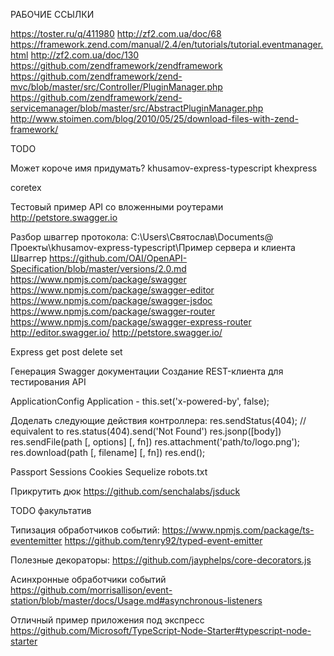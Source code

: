 

РАБОЧИЕ ССЫЛКИ

https://toster.ru/q/411980
http://zf2.com.ua/doc/68
https://framework.zend.com/manual/2.4/en/tutorials/tutorial.eventmanager.html
http://zf2.com.ua/doc/130
https://github.com/zendframework/zendframework
https://github.com/zendframework/zend-mvc/blob/master/src/Controller/PluginManager.php
https://github.com/zendframework/zend-servicemanager/blob/master/src/AbstractPluginManager.php
http://www.stoimen.com/blog/2010/05/25/download-files-with-zend-framework/





TODO

Может короче имя придумать?
khusamov-express-typescript
khexpress

coretex




Тестовый пример API со вложенными роутерами
http://petstore.swagger.io


Разбор шваггер протокола:
C:\Users\Святослав\Documents\@ Проекты\khusamov-express-typescript\Пример сервера и клиента Шваггер
https://github.com/OAI/OpenAPI-Specification/blob/master/versions/2.0.md
https://www.npmjs.com/package/swagger
https://www.npmjs.com/package/swagger-editor
https://www.npmjs.com/package/swagger-jsdoc
https://www.npmjs.com/package/swagger-router
https://www.npmjs.com/package/swagger-express-router
http://editor.swagger.io/
http://petstore.swagger.io/


Express
    get
    post
    delete
    set

Генерация Swagger документации
Создание REST-клиента для тестирования API

    
ApplicationConfig
Application - this.set('x-powered-by', false);


Доделать следующие действия контроллера:
res.sendStatus(404); // equivalent to res.status(404).send('Not Found')
res.jsonp([body])
res.sendFile(path [, options] [, fn])
res.attachment('path/to/logo.png');
res.download(path [, filename] [, fn])
res.end();



Passport
Sessions
Cookies
Sequelize 
robots.txt

Прикрутить дюк https://github.com/senchalabs/jsduck





TODO факультатив

Типизация обработчиков событий:
https://www.npmjs.com/package/ts-eventemitter
https://github.com/tenry92/typed-event-emitter

Полезные декораторы:
https://github.com/jayphelps/core-decorators.js

Асинхронные обработчики событий
https://github.com/morrisallison/event-station/blob/master/docs/Usage.md#asynchronous-listeners

Отличный пример приложения под экспресс
https://github.com/Microsoft/TypeScript-Node-Starter#typescript-node-starter